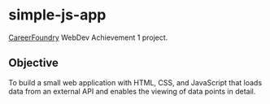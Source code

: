 # simple-js-app
[CareerFoundry](https://careerfoundry.com/) WebDev Achievement 1 project.
## Objective
To build a small web application with HTML, CSS, and JavaScript that loads
data from an external API and enables the viewing of data points in detail.
